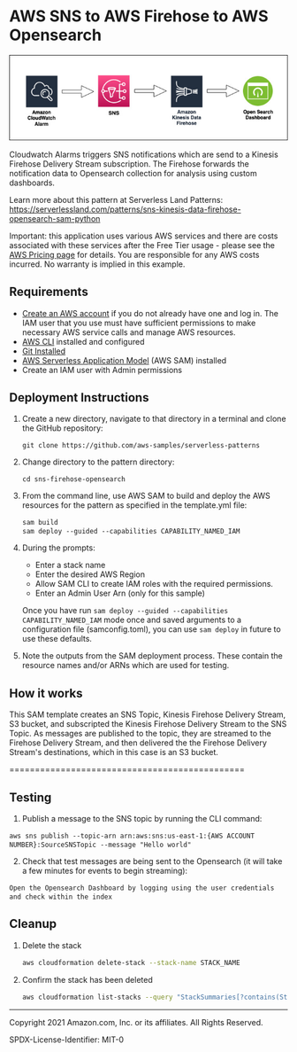 # AWS SNS to AWS Firehose to AWS Opensearch 

![Concept](./sns-firehose-opensearch.jpg)

Cloudwatch Alarms triggers SNS notifications which are send to a Kinesis Firehose Delivery Stream subscription. The Firehose forwards the notification data to Opensearch collection for analysis using custom dashboards.

Learn more about this pattern at Serverless Land Patterns: https://serverlessland.com/patterns/sns-kinesis-data-firehose-opensearch-sam-python

Important: this application uses various AWS services and there are costs associated with these services after the Free Tier usage - please see the [AWS Pricing page](https://aws.amazon.com/pricing/) for details. You are responsible for any AWS costs incurred. No warranty is implied in this example.

## Requirements

* [Create an AWS account](https://portal.aws.amazon.com/gp/aws/developer/registration/index.html) if you do not already have one and log in. The IAM user that you use must have sufficient permissions to make necessary AWS service calls and manage AWS resources.
* [AWS CLI](https://docs.aws.amazon.com/cli/latest/userguide/install-cliv2.html) installed and configured
* [Git Installed](https://git-scm.com/book/en/v2/Getting-Started-Installing-Git)
* [AWS Serverless Application Model](https://docs.aws.amazon.com/serverless-application-model/latest/developerguide/serverless-sam-cli-install.html) (AWS SAM) installed
* Create an IAM user with Admin permissions

## Deployment Instructions

1. Create a new directory, navigate to that directory in a terminal and clone the GitHub repository:
    ``` 
    git clone https://github.com/aws-samples/serverless-patterns
    ```
1. Change directory to the pattern directory:
    ```
    cd sns-firehose-opensearch
    ```
1. From the command line, use AWS SAM to build and deploy the AWS resources for the pattern as specified in the template.yml file:
    ```
    sam build
    sam deploy --guided --capabilities CAPABILITY_NAMED_IAM
    ```
1. During the prompts:
    * Enter a stack name
    * Enter the desired AWS Region
    * Allow SAM CLI to create IAM roles with the required permissions.
    * Enter an Admin User Arn (only for this sample)

    Once you have run `sam deploy --guided --capabilities CAPABILITY_NAMED_IAM` mode once and saved arguments to a configuration file (samconfig.toml), you can use `sam deploy` in future to use these defaults.

1. Note the outputs from the SAM deployment process. These contain the resource names and/or ARNs which are used for testing.

## How it works

This SAM template creates an SNS Topic, Kinesis Firehose Delivery Stream, S3 bucket, and subscripted the Kinesis Firehose Delivery Stream to the SNS Topic. As messages are published to the topic, they are streamed to the Firehose Delivery Stream, and then delivered the the Firehose Delivery Stream's destinations, which in this case is an S3 bucket. 

==============================================

## Testing

1. Publish a message to the SNS topic by running the CLI command: 
```
aws sns publish --topic-arn arn:aws:sns:us-east-1:{AWS ACCOUNT NUMBER}:SourceSNSTopic --message "Hello world"
```

2. Check that test messages are being sent to the Opensearch (it will take a few minutes for events to begin streaming):

```
Open the Opensearch Dashboard by logging using the user credentials and check within the index
```


## Cleanup
 
1. Delete the stack
    ```bash
    aws cloudformation delete-stack --stack-name STACK_NAME
    ```
1. Confirm the stack has been deleted
    ```bash
    aws cloudformation list-stacks --query "StackSummaries[?contains(StackName,'STACK_NAME')].StackStatus"
    ```
----
Copyright 2021 Amazon.com, Inc. or its affiliates. All Rights Reserved.

SPDX-License-Identifier: MIT-0
